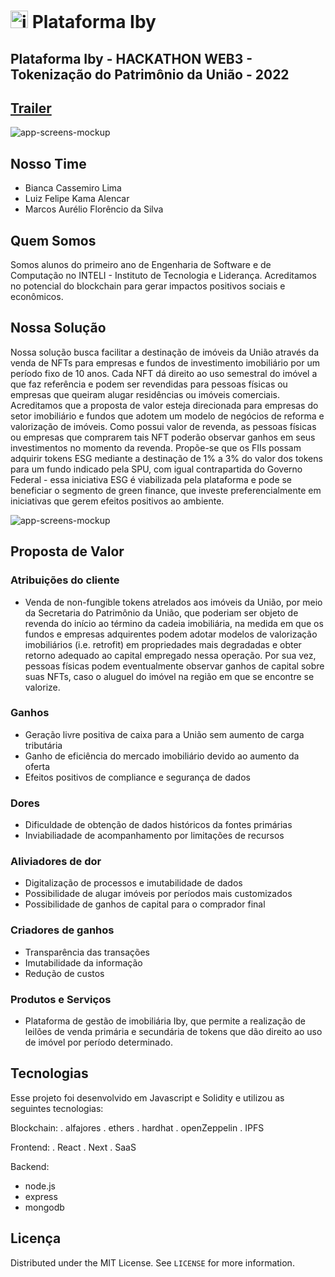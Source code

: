 #  <img width="28px" height="28px" src="https://user-images.githubusercontent.com/99221221/206879319-23fa7ee3-75ca-4534-98d7-6b1d754c2f12.png" alt="ibyplatform-logo"/> Plataforma Iby
## Plataforma Iby - HACKATHON WEB3 - Tokenização do Patrimônio da União - 2022

## [Trailer]()

<img src="https://user-images.githubusercontent.com/99221221/206878622-54420850-86b1-4eaa-9c62-fe99bb5edb40.png" alt="app-screens-mockup"/>

## Nosso Time
- Bianca Cassemiro Lima
- Luiz Felipe Kama Alencar
- Marcos Aurélio Florêncio da Silva

## Quem Somos
Somos alunos do primeiro ano de Engenharia de Software e de Computação no INTELI - Instituto de Tecnologia e Liderança. Acreditamos no potencial do blockchain para gerar impactos positivos sociais e econômicos.

## Nossa Solução

Nossa solução busca facilitar a destinação de imóveis da União através da venda de NFTs para empresas e fundos de investimento imobiliário por um período fixo de 10 anos. Cada NFT dá direito ao uso semestral do imóvel a que faz referência e podem ser revendidas para pessoas físicas ou empresas que queiram alugar residências ou imóveis comerciais. Acreditamos que a proposta de valor esteja direcionada para empresas do setor imobiliário e fundos que adotem um modelo de negócios de reforma e valorização de imóveis. Como possui valor de revenda, as pessoas físicas ou empresas que comprarem tais NFT poderão observar ganhos em seus investimentos no momento da revenda. Propõe-se que os FIIs possam adquirir tokens ESG mediante a destinação de 1% a 3% do valor dos tokens para um fundo indicado pela SPU, com igual contrapartida do Governo Federal - essa iniciativa ESG é viabilizada pela plataforma e pode se beneficiar o segmento de green finance, que investe preferencialmente em iniciativas que gerem efeitos positivos ao ambiente.

<img src="https://user-images.githubusercontent.com/99221221/206878693-562f919a-ec3c-4a55-bfa8-1860273b0ff9.png" alt="app-screens-mockup"/>

## Proposta de Valor

### Atribuições do cliente
- Venda de non-fungible tokens atrelados aos imóveis da União, por meio da Secretaria do Patrimônio da União, que poderiam ser objeto de revenda do início ao término da cadeia imobiliária, na medida em que os fundos e empresas adquirentes podem adotar modelos de valorização imobiliários (i.e. retrofit) em propriedades mais degradadas e obter retorno adequado ao capital empregado nessa operação. Por sua vez, pessoas físicas podem eventualmente observar ganhos de capital sobre suas NFTs, caso o aluguel do imóvel na região em que se encontre se valorize.

### Ganhos
- Geração livre positiva de caixa para a União sem aumento de carga tributária
- Ganho de eficiência do mercado imobiliário devido ao aumento da oferta
- Efeitos positivos de compliance e segurança de dados

### Dores
- Dificuldade de obtenção de dados históricos da fontes primárias
- Inviabiliadade de acompanhamento por limitações de recursos

### Aliviadores de dor
- Digitalização de processos e imutabilidade de dados
- Possibilidade de alugar imóveis por períodos mais customizados
- Possibilidade de ganhos de capital para o comprador final

### Criadores de ganhos
- Transparência das transações
- Imutabilidade da informação
- Redução de custos

### Produtos e Serviços
- Plataforma de gestão de imobiliária Iby, que permite a realização de leilões de venda primária e secundária de tokens que dão direito ao uso de imóvel por período determinado.
 
## Tecnologias

 Esse projeto foi desenvolvido em Javascript e Solidity e utilizou as seguintes tecnologias:
 
 Blockchain:
 . alfajores
 . ethers
 . hardhat
 . openZeppelin
 . IPFS
 
 Frontend:
 . React
 . Next
 . SaaS
 
 Backend:
 - node.js
 - express
 - mongodb

## Licença

Distributed under the MIT License. See  `LICENSE`  for more information.
